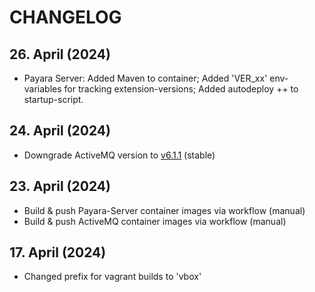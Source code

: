 # CHANGELOG

## 26. April (2024)
  * Payara Server: Added Maven to  container; Added 'VER_xx' env-variables for tracking extension-versions; Added autodeploy ++ to startup-script.

## 24. April (2024)
  * Downgrade ActiveMQ version to [v6.1.1](https://activemq.apache.org/components/classic/download/) (stable)

## 23. April (2024)
  * Build & push Payara-Server container images via workflow (manual)
  * Build & push ActiveMQ container images via workflow (manual)

## 17. April (2024)
  * Changed prefix for vagrant builds to 'vbox'
